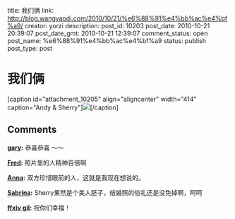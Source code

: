 title: 我们俩
link: http://blog.wangyaodi.com/2010/10/21/%e6%88%91%e4%bb%ac%e4%bf%a9/
creator: yorzi
description: 
post_id: 10203
post_date: 2010-10-21 20:39:07
post_date_gmt: 2010-10-21 12:39:07
comment_status: open
post_name: %e6%88%91%e4%bb%ac%e4%bf%a9
status: publish
post_type: post

# 我们俩

[caption id="attachment_10205" align="aligncenter" width="414" caption="Andy & Sherry"][![](/wp-content/uploads/2010/10/Screen-shot-2010-10-21-at-8.26.49-PM.png)](http://blog.wangyaodi.com/wp-content/uploads/2010/10/Screen-shot-2010-10-21-at-8.26.49-PM.png)[/caption]

## Comments

**[gary](#686 "2010-10-21 21:46:41"):** 恭喜恭喜 ～～

**[Fred](#687 "2010-10-21 23:09:03"):** 照片里的人精神百倍啊

**[Anna](#688 "2010-10-28 10:40:02"):** 双方珍惜眼前的人，这就是我现在想说的。

**[Sabrina](#689 "2010-11-07 00:50:01"):** Sherry果然是个美人胚子，结婚照的俗礼还是没免掉啊，呵呵

**[ffxiv gil](#690 "2010-11-18 16:30:56"):** 祝你们幸福！

